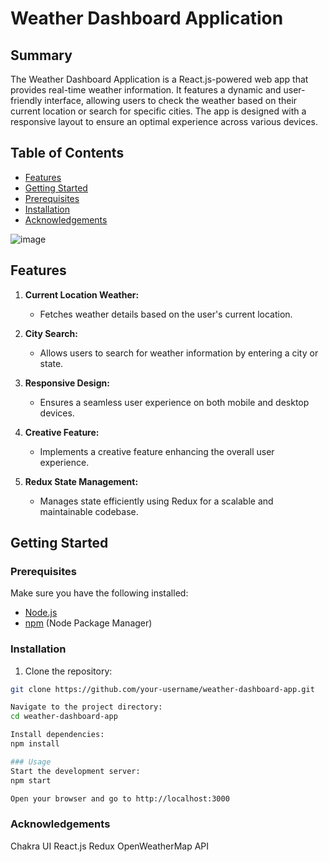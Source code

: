 # Weather Dashboard Application

## Summary

The Weather Dashboard Application is a React.js-powered web app that provides real-time weather information. It features a dynamic and user-friendly interface, allowing users to check the weather based on their current location or search for specific cities. The app is designed with a responsive layout to ensure an optimal experience across various devices.

## Table of Contents

- [Features](#features)
- [Getting Started](#getting-started)
- [Prerequisites](#prerequisites)
- [Installation](#installation)
- [Acknowledgements](#acknowledgements)

![image](https://github.com/iamsaurabh7/WeatherAPP/assets/91486795/f431d2a0-f99b-4506-a803-ad68e37ef61b)

## Features

1. **Current Location Weather:**
   - Fetches weather details based on the user's current location.

2. **City Search:**
   - Allows users to search for weather information by entering a city or state.

3. **Responsive Design:**
   - Ensures a seamless user experience on both mobile and desktop devices.

4. **Creative Feature:**
   - Implements a creative feature enhancing the overall user experience.

6. **Redux State Management:**
   - Manages state efficiently using Redux for a scalable and maintainable codebase.

## Getting Started

### Prerequisites

Make sure you have the following installed:

- [Node.js](https://nodejs.org/)
- [npm](https://www.npmjs.com/) (Node Package Manager)

### Installation

1. Clone the repository:

```bash
git clone https://github.com/your-username/weather-dashboard-app.git

Navigate to the project directory: 
cd weather-dashboard-app

Install dependencies:
npm install

### Usage
Start the development server:
npm start

Open your browser and go to http://localhost:3000

```
### Acknowledgements
Chakra UI
React.js
Redux
OpenWeatherMap API
